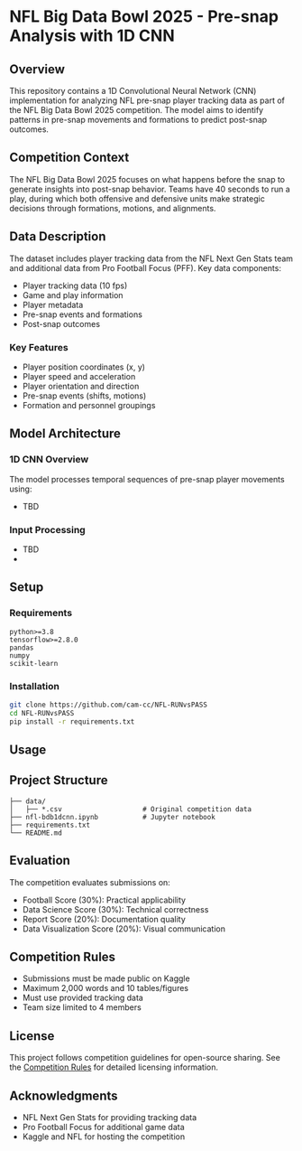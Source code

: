 # NFL Big Data Bowl 2025 - Pre-snap Analysis with 1D CNN

## Overview
This repository contains a 1D Convolutional Neural Network (CNN) implementation for analyzing NFL pre-snap player tracking data as part of the NFL Big Data Bowl 2025 competition. The model aims to identify patterns in pre-snap movements and formations to predict post-snap outcomes.

## Competition Context
The NFL Big Data Bowl 2025 focuses on what happens before the snap to generate insights into post-snap behavior. Teams have 40 seconds to run a play, during which both offensive and defensive units make strategic decisions through formations, motions, and alignments.

## Data Description
The dataset includes player tracking data from the NFL Next Gen Stats team and additional data from Pro Football Focus (PFF). Key data components:

- Player tracking data (10 fps)
- Game and play information
- Player metadata
- Pre-snap events and formations
- Post-snap outcomes

### Key Features
- Player position coordinates (x, y)
- Player speed and acceleration
- Player orientation and direction
- Pre-snap events (shifts, motions)
- Formation and personnel groupings

## Model Architecture

### 1D CNN Overview
The model processes temporal sequences of pre-snap player movements using:
- TBD

### Input Processing
- TBD
- 
## Setup

### Requirements
```
python>=3.8
tensorflow>=2.8.0
pandas
numpy
scikit-learn
```

### Installation
```bash
git clone https://github.com/cam-cc/NFL-RUNvsPASS
cd NFL-RUNvsPASS
pip install -r requirements.txt
```

## Usage

## Project Structure
```
├── data/
│   ├── *.csv                    # Original competition data
├── nfl-bdb1dcnn.ipynb           # Jupyter notebook
├── requirements.txt
└── README.md
```

## Evaluation
The competition evaluates submissions on:
- Football Score (30%): Practical applicability
- Data Science Score (30%): Technical correctness
- Report Score (20%): Documentation quality
- Data Visualization Score (20%): Visual communication

## Competition Rules
- Submissions must be made public on Kaggle
- Maximum 2,000 words and 10 tables/figures
- Must use provided tracking data
- Team size limited to 4 members

## License
This project follows competition guidelines for open-source sharing. See the [Competition Rules](https://www.kaggle.com/competitions/nfl-big-data-bowl-2025/rules) for detailed licensing information.

## Acknowledgments
- NFL Next Gen Stats for providing tracking data
- Pro Football Focus for additional game data
- Kaggle and NFL for hosting the competition
